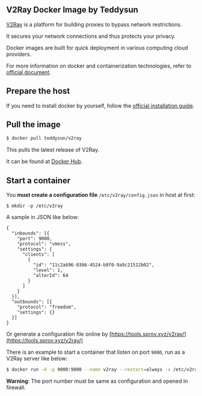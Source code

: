 ## V2Ray Docker Image by Teddysun

[V2Ray][1] is a platform for building proxies to bypass network restrictions.

It secures your network connections and thus protects your privacy.

Docker images are built for quick deployment in various computing cloud providers.

For more information on docker and containerization technologies, refer to [official document][2].

## Prepare the host

If you need to install docker by yourself, follow the [official installation guide][3].

## Pull the image

```bash
$ docker pull teddysun/v2ray
```

This pulls the latest release of V2Ray.

It can be found at [Docker Hub][4].

## Start a container

You **must create a configuration file**  `/etc/v2ray/config.json` in host at first:

```
$ mkdir -p /etc/v2ray
```

A sample in JSON like below:

```
{
  "inbounds": [{
    "port": 9000,
    "protocol": "vmess",
    "settings": {
      "clients": [
        {
          "id": "11c2a696-0366-4524-b8f0-9a9c21512b02",
          "level": 1,
          "alterId": 64
        }
      ]
    }
  }],
  "outbounds": [{
    "protocol": "freedom",
    "settings": {}
  }]
}
```

Or generate a configuration file online by [https://tools.sprov.xyz/v2ray/](https://tools.sprov.xyz/v2ray/)

There is an example to start a container that listen on port `9000`, run as a V2Ray server like below:

```bash
$ docker run -d -p 9000:9000 --name v2ray --restart=always -v /etc/v2ray:/etc/v2ray teddysun/v2ray
```

**Warning**: The port number must be same as configuration and opened in firewall.

[1]: https://github.com/v2fly/v2ray-core
[2]: https://docs.docker.com/
[3]: https://docs.docker.com/install/
[4]: https://hub.docker.com/r/teddysun/v2ray/
